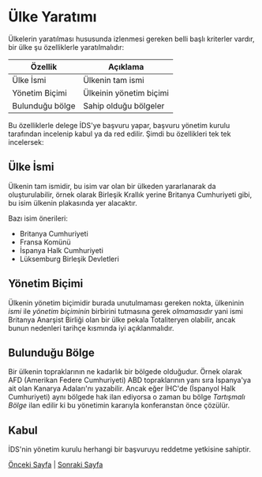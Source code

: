 # Ülke Yaratımı
Ülkelerin yaratılması hususunda izlenmesi gereken belli başlı kriterler vardır, bir ülke şu özelliklerle yaratılmalıdır:

Özellik | Açıklama
--------|----------
Ülke İsmi   | Ülkenin tam ismi
Yönetim Biçimi | Ülkeinin yönetim biçimi
Bulunduğu bölge | Sahip olduğu bölgeler

Bu özelliklerle delege İDS'ye başvuru yapar, başvuru yönetim kurulu tarafından incelenip kabul ya da red edilir. Şimdi bu özellikleri tek tek incelersek:

## Ülke İsmi
Ülkenin tam ismidir, bu isim var olan bir ülkeden yararlanarak da oluşturulabilir, örnek olarak Birleşik Krallık yerine Britanya Cumhuriyeti
gibi, bu isim ülkenin plakasında yer alacaktır.

Bazı isim önerileri:
* Britanya Cumhuriyeti
* Fransa Komünü
* İspanya Halk Cumhuriyeti
* Lüksemburg Birleşik Devletleri

## Yönetim Biçimi
Ülkenin yönetim biçimidir burada unutulmaması gereken nokta, ülkeninin *ismi* ile *yönetim biçiminin* birbirini tutmasına gerek *olmamasıdır*
yani ismi Britanya Anarşist Birliği olan bir ülke pekala Totaliteryen olabilir, ancak bunun nedenleri tarihçe kısmında iyi açıklanmalıdır.

## Bulunduğu Bölge
Bir ülkenin topraklarının ne kadarlık bir bölgede olduğudur. Örnek olarak AFD (Amerikan Federe Cumhuriyeti) ABD topraklarının yanı
sıra İspanya'ya ait olan Kanarya Adaları'nı yazabilir. Ancak eğer İHC'de (İspanyol Halk Cumhuriyeti) aynı bölgede hak ilan ediyorsa
o zaman bu bölge *Tartışmalı Bölge* ilan edilir ki bu yönetimin kararıyla konferanstan önce çözülür.

## Kabul

İDS'nin yönetim kurulu herhangi bir başvuruyu reddetme yetkisine sahiptir.

[Önceki Sayfa](magistralar_ve_y%C3%B6netim.md) | [Sonraki Sayfa](konuşma_ve_cozum_yazimi.md)
